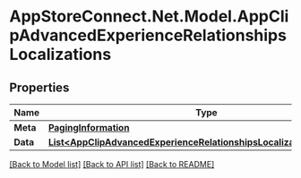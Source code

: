 # AppStoreConnect.Net.Model.AppClipAdvancedExperienceRelationshipsLocalizations

## Properties

Name | Type | Description | Notes
------------ | ------------- | ------------- | -------------
**Meta** | [**PagingInformation**](PagingInformation.md) |  | [optional] 
**Data** | [**List&lt;AppClipAdvancedExperienceRelationshipsLocalizationsDataInner&gt;**](AppClipAdvancedExperienceRelationshipsLocalizationsDataInner.md) |  | [optional] 

[[Back to Model list]](../README.md#documentation-for-models) [[Back to API list]](../README.md#documentation-for-api-endpoints) [[Back to README]](../README.md)

